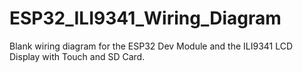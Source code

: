 # ESP32_ILI9341_Wiring_Diagram
Blank wiring diagram for the ESP32 Dev Module and the ILI9341 LCD Display with Touch and SD Card.
